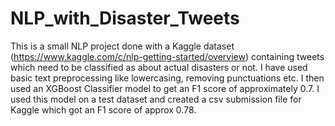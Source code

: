 # NLP_with_Disaster_Tweets
 This is a small NLP project done with a Kaggle dataset (https://www.kaggle.com/c/nlp-getting-started/overview) containing tweets which need to be classified as about actual disasters or not. I have used basic text preprocessing like lowercasing, removing punctuations etc.
 I then used an XGBoost Classifier model to get an F1 score of approximately 0.7. I used this model on a test dataset and created a csv submission file for Kaggle which got an F1 score of approx 0.78.
